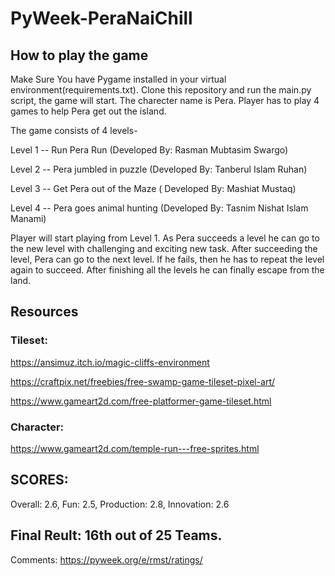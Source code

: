 # PyWeek-PeraNaiChill

## How to play the game
Make Sure You have Pygame installed in your virtual environment(requirements.txt). Clone this repository and run the main.py script, the game will start.
The charecter name is Pera. Player has to play 4 games to help Pera get out the island.

The game consists of 4 levels-

Level 1 -- Run Pera Run (Developed By: Rasman Mubtasim Swargo)

Level 2 -- Pera jumbled in puzzle (Developed By: Tanberul Islam Ruhan)

Level 3 -- Get Pera out of the Maze ( Developed By: Mashiat Mustaq)

Level 4 -- Pera goes animal hunting (Developed By: Tasnim Nishat Islam Manami)


Player will start playing from Level 1. As Pera succeeds a level he can go to the new level with challenging and exciting new task. After succeeding the level, Pera can go to the next level. If he fails, then he has to repeat the level again to succeed. After finishing all the levels he can finally escape from the land.




## Resources

### Tileset:

https://ansimuz.itch.io/magic-cliffs-environment

https://craftpix.net/freebies/free-swamp-game-tileset-pixel-art/

https://www.gameart2d.com/free-platformer-game-tileset.html

### Character:

https://www.gameart2d.com/temple-run---free-sprites.html

## SCORES:
Overall: 2.6,
Fun: 2.5,
Production: 2.8,
Innovation: 2.6

## Final Reult: 16th out of 25 Teams.

Comments: https://pyweek.org/e/rmst/ratings/



